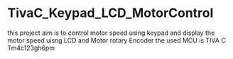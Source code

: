 # TivaC_Keypad_LCD_MotorControl


this project aim is to control motor speed using keypad and display the motor speed uisng LCD and Motor rotary Encoder 
the used MCU is TIVA C Tm4c123gh6pm 
